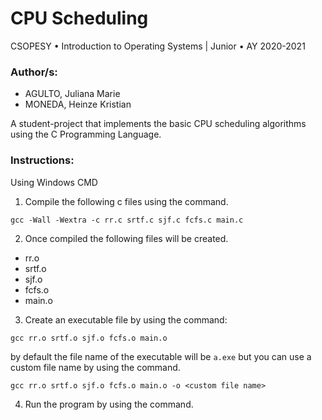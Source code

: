 # CPU Scheduling

CSOPESY • Introduction to Operating Systems | Junior • AY 2020-2021

### Author/s:

- AGULTO, Juliana Marie
- MONEDA, Heinze Kristian

A student-project that implements the basic CPU scheduling algorithms using the C Programming Language.

### Instructions:

Using Windows CMD

1. Compile the following c files using the command.

```
gcc -Wall -Wextra -c rr.c srtf.c sjf.c fcfs.c main.c
```

2. Once compiled the following files will be created.

- rr.o
- srtf.o
- sjf.o
- fcfs.o
- main.o

3. Create an executable file by using the command:

```
gcc rr.o srtf.o sjf.o fcfs.o main.o
```

by default the file name of the executable will be `a.exe` but you can use a custom file name by using the command.

```
gcc rr.o srtf.o sjf.o fcfs.o main.o -o <custom file name>
```

4. Run the program by using the command.

